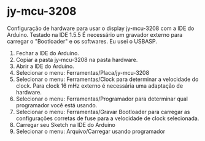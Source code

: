 jy-mcu-3208
===========

Configuração de hardware para usar o display jy-mcu-3208 com a IDE do Arduino. Testado na IDE 1.5.5
É necessário um gravador externo para carregar o "Bootloader" e os softwares. Eu usei o USBASP.

1. Fechar a IDE do Arduino.
2. Copiar a pasta jy-mcu-3208 na pasta hardware. 
3. Abrir a IDE do Arduino.
4. Selecionar o menu: Ferramentas/Placa/jy-mcu-3208
5. Selecionar o menu: Ferramentas/Clock para determinar a velocidade do clock. Para clock 16 mHz externo é necessária uma adaptação de hardware.
6. Selecionar o menu: Ferramentas/Programador para determinar qual programador você está usando.
7. Selecionar o menu: Ferramentas/Gravar Bootloader para carregar as configurações corretas de fuse para a velocidade de clock selecionada.
8. Carregar seu Sketch na IDE do Arduino
9. Selecionar o menu: Arquivo/Carregar usando programador